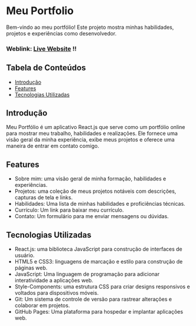 # Meu Portfolio
Bem-vindo ao meu portfólio! Este projeto mostra minhas habilidades, projetos e experiências como desenvolvedor.

### Weblink: [Live Website](https://lucasmarujo.github.io/portfolio) !!


## Tabela de Conteúdos
- [Introdução](#introduction)
- [Features](#features)
- [Tecnologias Utilizadas](#tecnologias)

## Introdução
Meu Portfólio é um aplicativo React.js que serve como um portfólio online para mostrar meu trabalho, habilidades e realizações. Ele fornece uma visão geral da minha experiência, exibe meus projetos e oferece uma maneira de entrar em contato comigo.

## Features
- Sobre mim: uma visão geral de minha formação, habilidades e experiências.
- Projetos: uma coleção de meus projetos notáveis ​​com descrições, capturas de tela e links.
- Habilidades: Uma lista de minhas habilidades e proficiências técnicas.
- Currículo: Um link para baixar meu currículo.
- Contato: Um formulário para me enviar mensagens ou dúvidas.

## Tecnologias Utilizadas
- React.js: uma biblioteca JavaScript para construção de interfaces de usuário.
- HTML5 e CSS3: linguagens de marcação e estilo para construção de páginas web.
- JavaScript: Uma linguagem de programação para adicionar interatividade a aplicações web.
- Style-Components: uma estrutura CSS para criar designs responsivos e voltados para dispositivos móveis.
- Git: Um sistema de controle de versão para rastrear alterações e colaborar em projetos.
- GitHub Pages: Uma plataforma para hospedar e implantar aplicações web.
